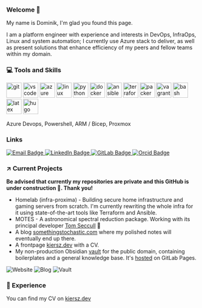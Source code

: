 <!--
**DAKiersz/DAKiersz** is a ✨ _special_ ✨ repository because its `README.md` (this file) appears on your GitHub profile.

Here are some ideas to get you started:

- 🔭 I’m currently working on ...
- 🌱 I’m currently learning ...
- 👯 I’m looking to collaborate on ...
- 🤔 I’m looking for help with ...
- 💬 Ask me about ...
- 📫 How to reach me: ...
- 😄 Pronouns: ...
- ⚡ Fun fact: ...
-->

### Welcome 👋

 <link rel="stylesheet" href="https://cdn.jsdelivr.net/gh/devicons/devicon@v2.15.1/devicon.min.css"> 

My name is Dominik, I'm glad you found this page.

I am a platform engineer with experience and interests in DevOps, InfraOps, Linux and system automation; I currently use Azure stack to deliver, as well as present solutions that enhance efficiency of my peers and fellow teams within my domain. 

### :computer: Tools and Skills

<div id="skills">
  <img src="https://cdn.jsdelivr.net/gh/devicons/devicon/icons/git/git-original.svg" title="git" alt="git" width="40" height="40" />
  <img src="https://cdn.jsdelivr.net/gh/devicons/devicon/icons/vscode/vscode-original.svg" title="vscode" alt="vscode"  width="40" height="40" >
  <!-- <img src="https://cdn.jsdelivr.net/gh/devicons/devicon/icons/jupyter/jupyter-original.svg" title="jupyter" alt="jupyter" width="40" height="40" /> -->
  <img src="https://cdn.jsdelivr.net/gh/devicons/devicon/icons/azure/azure-original.svg" title="azure" alt="azure" width="40" height="40" />
  <img src="https://cdn.jsdelivr.net/gh/devicons/devicon/icons/linux/linux-original.svg" title="linux" alt="linux"  width="40" height="40" />
  <img src="https://cdn.jsdelivr.net/gh/devicons/devicon/icons/python/python-original.svg" title="python" alt="python" width="40" height="40"/>
  <!-- <img src="https://cdn.jsdelivr.net/gh/devicons/devicon/icons/numpy/numpy-original.svg" title="numpy" alt="numpy" width="40" height="40" /> -->
  <!-- <img src="https://cdn.jsdelivr.net/gh/devicons/devicon/icons/pandas/pandas-original.svg" title="pandas" alt="pandas" width="40" height="40" /> -->
  <!-- <img src="https://cdn.jsdelivr.net/gh/devicons/devicon/icons/tensorflow/tensorflow-original.svg" title="tensorflow" alt="tensorflow" width="40" height="40" /> -->
  <img src="https://cdn.jsdelivr.net/gh/devicons/devicon/icons/docker/docker-original.svg" title="docker" alt="docker" width="40" height="40"/>
  <img src="https://cdn.jsdelivr.net/gh/devicons/devicon/icons/ansible/ansible-original.svg" title="ansible" alt="ansible" width="40" height="40" />
  <img src="https://cdn.jsdelivr.net/gh/devicons/devicon/icons/terraform/terraform-original.svg" title="terraform" alt="terraform" width="40" height="40" />
  <img src="https://cdn.jsdelivr.net/gh/devicons/devicon/icons/packer/packer-original.svg" title="packer" alt="packer" width="40" height="40" />
  <img src="https://cdn.jsdelivr.net/gh/devicons/devicon/icons/vagrant/vagrant-original.svg" title="vagrant" alt="vagrant" width="40" height="40" />
  <img src="https://cdn.jsdelivr.net/gh/devicons/devicon/icons/bash/bash-original.svg" title="bash" alt="bash" width="40" height="40" />
  <img src="https://cdn.jsdelivr.net/gh/devicons/devicon/icons/latex/latex-original.svg" title="latex" alt="latex" width="40" height="40"/>
  <img src="https://cdn.jsdelivr.net/gh/devicons/devicon/icons/hugo/hugo-original.svg" title="hugo" alt="hugo" width="40" height="40"/>
  
  Azure Devops, Powershell, ARM / Bicep, Proxmox
<div>

### Links

<div id="badges">
  <a href="mailto:dakiersz.ud3cc@8shield.net">
    <img src="https://img.shields.io/badge/Email-red?style=for-the-badge&logo=mail.ru&logoColor=white" alt="Email Badge"/>
  </a>
  <a href="https://www.linkedin.com/in/dakiersz/">
    <img src="https://img.shields.io/badge/LinkedIn-blue?style=for-the-badge&logo=linkedin&logoColor=white" alt="LinkedIn Badge"/>
  </a>
  <a href="https://gitlab.com/DAKiersz">
    <img src="https://img.shields.io/badge/GitLab-orange?style=for-the-badge&logo=gitlab&logoColor=white" alt="GitLab Badge"/>
  </a>
  <a href="https://orcid.org/0000-0001-5787-9034">
    <img src="https://img.shields.io/badge/orcid-green?style=for-the-badge&logo=orcid&logoColor=white" alt="Orcid Badge"/>
  </a
</div>

### :arrow_upper_right: Current Projects

**Be advised that currently my repositories are private and this GitHub is under construction :construction:. Thank you!**

- Homelab (infra-proxima) - Building secure home infrastructure and gaming servers from scratch. I'm currently rewriting the whole infra for it using state-of-the-art tools like Terraform and Ansible.
- MOTES - A astronomical spectral reduction package. Working with its principal developer [Tom Seccull](https://github.com/tseccull) :stars:
- A blog [somethingstochastic.com](https://somethingstochastic.com) where my polished notes will eventually end up there. 
- A frontpage [kiersz.dev](https://kiersz.dev) with a CV.
- My non-production Obsidian [vault](https://dakiersz-group.gitlab.io/obsidian-dak-public/) for the public domain, containing boilerplates and a general knowledge base. It's [hosted](https://gitlab.com/dakiersz-group/obsidian-dak-public) on GitLab Pages.

![Website](https://img.shields.io/website?down_color=red&down_message=offline&label=kiersz.dev&up_color=blue&up_message=online&url=https%3A%2F%2Fkiersz.dev%2F) ![Blog](https://img.shields.io/website?down_color=red&down_message=offline&label=somethingstochastic.com&up_color=blue&up_message=online&url=https%3A%2F%2Fsomethingstochastic.com%2F) ![Vault](https://img.shields.io/website?down_color=red&down_message=offline&label=vault.kiersz.dev&up_color=blue&up_message=online&url=https%3A%2F%2Fvault.kiersz.dev%2F)


### :satellite: Experience

You can find my CV on [kiersz.dev](https://kiersz.dev)